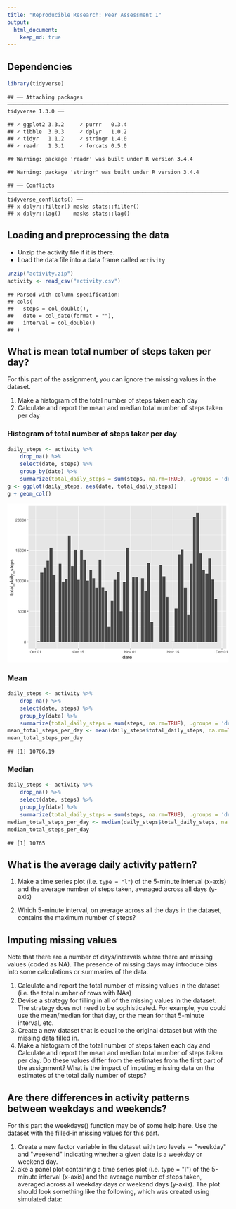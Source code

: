 ```yaml
---
title: "Reproducible Research: Peer Assessment 1"
output: 
  html_document:
    keep_md: true
---
```

## Dependencies 

```r
library(tidyverse)
```

```
## ── Attaching packages ─────────────────────────────────────────────────────────────────────────────────────── tidyverse 1.3.0 ──
```

```
## ✓ ggplot2 3.3.2     ✓ purrr   0.3.4
## ✓ tibble  3.0.3     ✓ dplyr   1.0.2
## ✓ tidyr   1.1.2     ✓ stringr 1.4.0
## ✓ readr   1.3.1     ✓ forcats 0.5.0
```

```
## Warning: package 'readr' was built under R version 3.4.4
```

```
## Warning: package 'stringr' was built under R version 3.4.4
```

```
## ── Conflicts ────────────────────────────────────────────────────────────────────────────────────────── tidyverse_conflicts() ──
## x dplyr::filter() masks stats::filter()
## x dplyr::lag()    masks stats::lag()
```
## Loading and preprocessing the data
- Unzip the activity file if it is there.
- Load the data file into a data frame called `activity`


```r
unzip("activity.zip")
activity <- read_csv("activity.csv")
```

```
## Parsed with column specification:
## cols(
##   steps = col_double(),
##   date = col_date(format = ""),
##   interval = col_double()
## )
```

## What is mean total number of steps taken per day?
For this part of the assignment, you can ignore the missing values in the dataset.

1. Make a histogram of the total number of steps taken each day
2. Calculate and report the mean and median total number of steps taken per day

### Histogram of total number of steps taker per day


```r
daily_steps <- activity %>% 
    drop_na() %>%
    select(date, steps) %>% 
    group_by(date) %>%
    summarize(total_daily_steps = sum(steps, na.rm=TRUE), .groups = 'drop')
g <- ggplot(daily_steps, aes(date, total_daily_steps))
g + geom_col()
```

![](PA1_template_files/figure-html/unnamed-chunk-3-1.png)<!-- -->

### Mean

```r
daily_steps <- activity %>% 
    drop_na() %>%
    select(date, steps) %>% 
    group_by(date) %>%
    summarize(total_daily_steps = sum(steps, na.rm=TRUE), .groups = 'drop')
mean_total_steps_per_day <- mean(daily_steps$total_daily_steps, na.rm=TRUE)
mean_total_steps_per_day
```

```
## [1] 10766.19
```
### Median

```r
daily_steps <- activity %>% 
    drop_na() %>%
    select(date, steps) %>% 
    group_by(date) %>%
    summarize(total_daily_steps = sum(steps, na.rm=TRUE), .groups = 'drop')
median_total_steps_per_day <- median(daily_steps$total_daily_steps, na.rm=TRUE)
median_total_steps_per_day
```

```
## [1] 10765
```

## What is the average daily activity pattern?

1. Make a time series plot (i.e. `type = "l"`) of the 5-minute interval (x-axis) and the average number of steps taken, averaged across all days (y-axis)

2. Which 5-minute interval, on average across all the days in the dataset, contains the maximum number of steps?


## Imputing missing values
Note that there are a number of days/intervals where there are missing values (coded as NA). The presence of missing days may introduce bias into some calculations or summaries of the data.

1. Calculate and report the total number of missing values in the dataset (i.e. the total number of rows with NAs)
2. Devise a strategy for filling in all of the missing values in the dataset. The strategy does not need to be sophisticated. For example, you could use the mean/median for that day, or the mean for that 5-minute interval, etc.
3. Create a new dataset that is equal to the original dataset but with the missing data filled in.
4. Make a histogram of the total number of steps taken each day and Calculate and report the mean and median total number of steps taken per day. Do these values differ from the estimates from the first part of the assignment? What is the impact of imputing missing data on the estimates of the total daily number of steps?

## Are there differences in activity patterns between weekdays and weekends?

For this part the weekdays() function may be of some help here. Use the dataset with the filled-in missing values for this part.

1. Create a new factor variable in the dataset with two levels -- "weekday" and "weekend" indicating whether a given date is a weekday or weekend day.
2. ake a panel plot containing a time series plot (i.e. type = "l") of the 5-minute interval (x-axis) and the average number of steps taken, averaged across all weekday days or weekend days (y-axis). The plot should look something like the following, which was created using simulated data:
